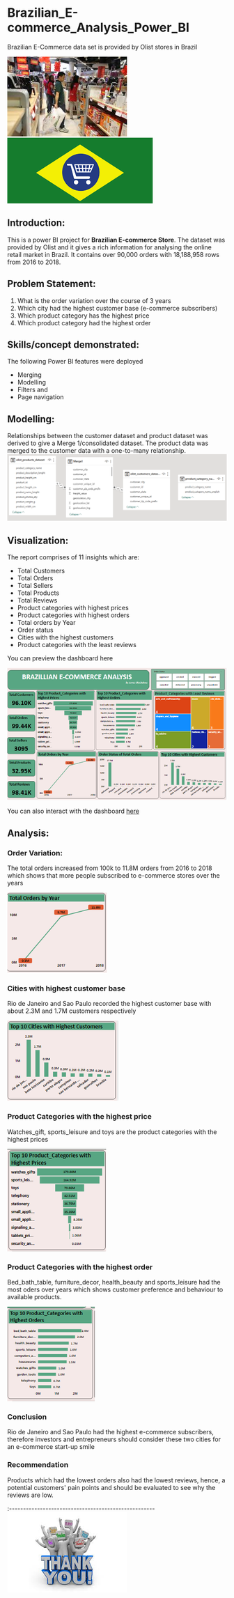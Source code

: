 # Brazilian_E-commerce_Analysis_Power_BI
Brazilian E-Commerce data set is provided by Olist stores in Brazil

![](Brazilian_e-commerce_store.jpeg)           ![](Brazil_Image.png)

## Introduction:
This is a power BI project for **Brazilian E-commerce Store**. The dataset was provided by Olist and it gives a rich information for analysing the online  retail market in Brazil. It contains over 90,000 orders with 18,188,958 rows from 2016 to 2018.

## Problem Statement:
1. What is the order variation over the course of 3 years
2. Which city had the highest customer base (e-commerce subscribers)
3. Which product category has the highest price
4. Which product category had the highest order

## Skills/concept demonstrated:

The following Power BI features were deployed
- Merging
- Modelling
- Filters and
- Page navigation

## Modelling:
Relationships between the customer dataset and product dataset was derived to give a Merge 1/consolidated dataset.
The product data was merged to the customer data with a one-to-many relationship.
![](Data_Model.png)

## Visualization:

The report comprises of 11 insights which are:
- Total Customers
- Total Orders
- Total Sellers
- Total Products
- Total Reviews
- Product categories with highest prices
- Product categories with highest orders
- Total orders by Year
- Order status
- Cities with the highest customers
- Product categories with the least reviews

You can preview the dashboard here 

![](Brazilian_E-commerce_Dashboard.png)

You can also interact with the dashboard [here](https://app.powerbi.com/groups/me/reports/fe5c084e-737f-483c-881e-399663b4207c?experience=power-bi)


## Analysis:

### Order Variation:
The total orders increased from 100k to 11.8M orders from 2016 to 2018 which shows that more people subscribed to e-commerce stores over the years

![](Order_Variation_by_Year.png)

### Cities with highest customer base
Rio de Janeiro and Sao Paulo recorded the highest customer base with about 2.3M and 1.7M  customers respectively

![](highest_customers_by_Cities.png)

### Product Categories with the highest price
Watches_gift, sports_leisure and toys are the product categories with the highest prices

![](Categories_with_highest_prices.png)

### Product Categories with the highest order
Bed_bath_table, furniture_decor, health_beauty and sports_leisure had the most oders over years which shows customer preference and behaviour to available products.

![](Highest_Order.png)

### Conclusion
Rio de Janeiro and Sao Paulo had the highest e-commerce subscribers, therefore investors and entrepreneurs should consider these two cities for an e-commerce start-up smile

### Recommendation
Products which had the lowest orders also had the lowest reviews, hence, a potential customers' pain points and should be evaluated to see why the reviews are low.

:----------------------------------------------------![](thank_you_yeah.jpeg)







 
